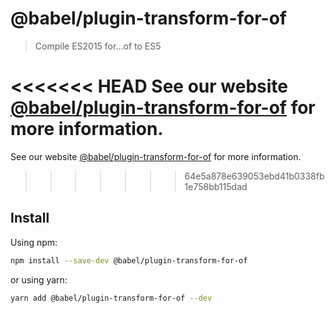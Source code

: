 # @babel/plugin-transform-for-of

> Compile ES2015 for...of to ES5

<<<<<<< HEAD
See our website [@babel/plugin-transform-for-of](https://babeljs.io/docs/en/next/babel-plugin-transform-for-of.html) for more information.
=======
See our website [@babel/plugin-transform-for-of](https://babeljs.io/docs/en/babel-plugin-transform-for-of) for more information.
>>>>>>> 64e5a878e639053ebd41b0338fb1e758bb115dad

## Install

Using npm:

```sh
npm install --save-dev @babel/plugin-transform-for-of
```

or using yarn:

```sh
yarn add @babel/plugin-transform-for-of --dev
```
